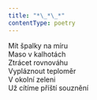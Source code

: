 ```yaml
---
title: "*\_*\_*"
contentType: poetry
---
```


<section>

Mít špalky na míru  
Maso v kalhotách  
Ztrácet rovnováhu  
Vypláznout teploměr  
V okolní zeleni  
Už cítíme příští souznění

</section>

